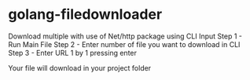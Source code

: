 # golang-filedownloader
Download multiple with use of Net/http package using CLI Input
Step 1 - Run Main File
Step 2 - Enter number of file you want to download in CLI
Step 3 - Enter URL 1 by 1 pressing enter

Your file will download in your project folder
